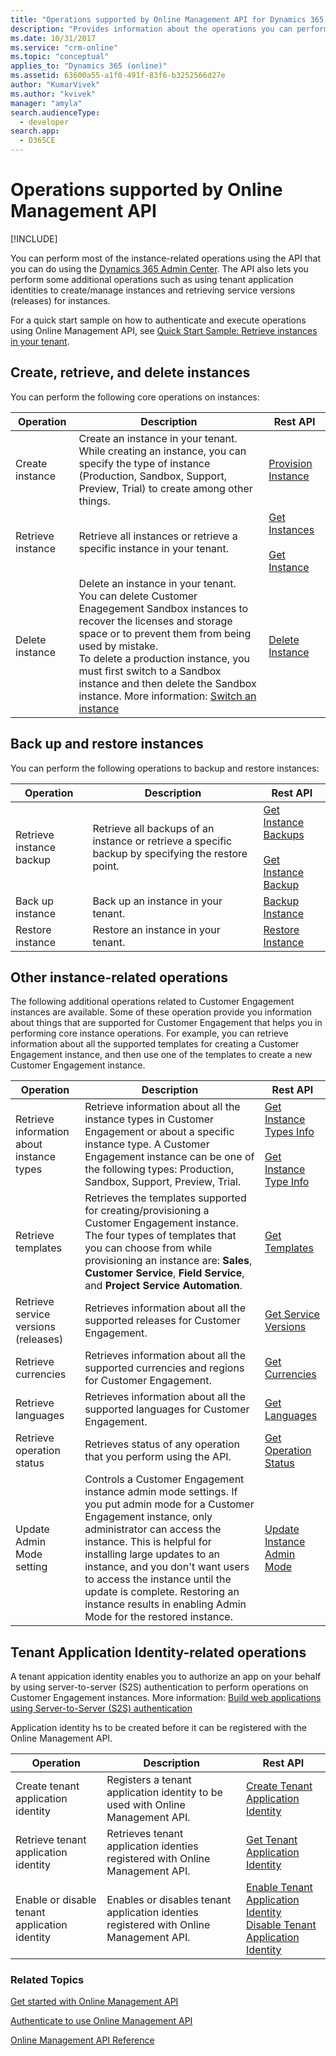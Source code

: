 ```yaml
---
title: "Operations supported by Online Management API for Dynamics 365 Customer Engagement| MicrosoftDocs"
description: "Provides information about the operations you can perform using the Online Management API to manage your Customer Engagement instances."
ms.date: 10/31/2017
ms.service: "crm-online"
ms.topic: "conceptual"
applies_to: "Dynamics 365 (online)"
ms.assetid: 63600a55-a1f0-491f-83f6-b3252566d27e
author: "KumarVivek"
ms.author: "kvivek"
manager: "amyla"
search.audienceType: 
  - developer
search.app: 
  - D365CE
---
```

# Operations supported by Online Management API 

[!INCLUDE[](../../includes/cc_applies_to_update_9_0_0.md)]

You can perform most of the instance-related operations using the API that you can do using the [Dynamics 365 Admin Center](https://technet.microsoft.com/library/dn659834.aspx). The API also lets you perform some additional operations such as using tenant application identities to create/manage instances and retrieving service versions (releases) for instances.

For a quick start sample on how to authenticate and execute operations using Online Management API, see [Quick Start Sample: Retrieve instances in your tenant](sample-quick-start.md).

## Create, retrieve, and delete instances
You can perform the following core operations on instances:

|Operation  |Description  |Rest API   |
|----------|--------------|-----------|
|Create instance  |Create an instance in your tenant. While creating an instance, you can specify the type of instance (Production, Sandbox, Support, Preview, Trial) to create among other things. |[Provision Instance](/rest/api/admin.services.crm.dynamics.com/provisioninstance)   |
|Retrieve instance  |Retrieve all instances or retrieve a specific instance in your tenant. |[Get Instances](/rest/api/admin.services.crm.dynamics.com/getinstances)<br /> <br />[Get Instance](/rest/api/admin.services.crm.dynamics.com/getinstance)  |
|Delete instance  |Delete an instance in your tenant.<br/>You can delete Customer Enagegement Sandbox instances to recover the licenses and storage space or to prevent them from being used by mistake. <br/>To delete a production instance, you must first switch to a Sandbox instance and then delete the Sandbox instance. More information: [Switch an instance](https://technet.microsoft.com/library/dn896590.aspx)|[Delete Instance](/rest/api/admin.services.crm.dynamics.com/deleteinstance)|


## Back up and restore instances
You can perform the following operations to backup and restore instances:

|Operation  |Description  |Rest API   |
|----------|--------------|-----------|
|Retrieve instance backup  |Retrieve all backups of an instance or retrieve a specific backup by specifying the restore point. |[Get Instance Backups](/rest/api/admin.services.crm.dynamics.com/getinstancebackups)<br /> <br />[Get Instance Backup](/rest/api/admin.services.crm.dynamics.com/getinstancebackup)   |
|Back up instance  |Back up an instance in your tenant. |[Backup Instance](/rest/api/admin.services.crm.dynamics.com/backupinstance)|
|Restore instance  |Restore an instance in your tenant. |[Restore Instance](/rest/api/admin.services.crm.dynamics.com/restoreinstance)|

## Other instance-related operations
The following additional operations related to Customer Engagement instances are available. Some of these operation provide you information about things that are supported for Customer Engagement that helps you in performing core instance operations. For example, you can retrieve information about all the supported templates for creating a Customer Engagement instance, and then use one of the templates to create a new Customer Engagement instance.

|Operation  |Description  |Rest API   |
|----------|--------------|-----------|
|Retrieve information about instance types  |Retrieve information about all the instance types in Customer Engagement or about a specific instance type. A Customer Engagement instance can be one of the following types: Production, Sandbox, Support, Preview, Trial. |[Get Instance Types Info](/rest/api/admin.services.crm.dynamics.com/getinstancetypesinfo)<br /> <br />[Get Instance Type Info](/rest/api/admin.services.crm.dynamics.com/getinstancetypeinfo)   |
|Retrieve templates  |Retrieves the templates supported for creating/provisioning a Customer Engagement instance. The four types of templates that you can choose from while provisioning an instance are: **Sales**, **Customer Service**, **Field Service**, and **Project Service Automation**.|[Get Templates](/rest/api/admin.services.crm.dynamics.com/gettemplates)|
|Retrieve service versions (releases)  |Retrieves information about all the supported releases for Customer Engagement. |[Get Service Versions](/rest/api/admin.services.crm.dynamics.com/getserviceversions)|
|Retrieve currencies  |Retrieves information about all the supported currencies and regions for Customer Engagement. |[Get Currencies](/rest/api/admin.services.crm.dynamics.com/getcurrencies)|
|Retrieve languages  |Retrieves information about all the supported languages for Customer Engagement. |[Get Languages](/rest/api/admin.services.crm.dynamics.com/getlanguages)|
|Retrieve operation status  |Retrieves status of any operation that you perform using the API. |[Get Operation Status](/rest/api/admin.services.crm.dynamics.com/getoperationstatus)|
|Update Admin Mode setting  |Controls a Customer Engagement instance admin mode settings. If you put admin mode for a Customer Engagement instance, only administrator can access the instance. This is helpful for installing large updates to an instance, and you don't want users to access the instance until the update is complete. Restoring an instance results in enabling Admin Mode for the restored instance.|[Update Instance Admin Mode](/rest/api/admin.services.crm.dynamics.com/updateinstanceadminmode)|

## Tenant Application Identity-related operations

A tenant appication identity enables you to authorize an app on your behalf by using server-to-server (S2S) authentication to perform operations on Customer Engagement instances. More information: [Build web applications using Server-to-Server (S2S) authentication](https://msdn.microsoft.com/library/mt790168.aspx)

Application identity hs to be created before it can be registered with the Online Management API.

|Operation  |Description  |Rest API   |
|----------|--------------|-----------|
|Create tenant application identity  |Registers a tenant application identity to be used with Online Management API.|[Create Tenant Application Identity](/rest/api/admin.services.crm.dynamics.com/createtenantapplicationidentity)|
|Retrieve tenant application identity  |Retrieves tenant application identies registered with Online Management API.|[Get Tenant Application Identity](/rest/api/admin.services.crm.dynamics.com/gettenantapplicationidentity)|
|Enable or disable tenant application identity  |Enables or disables tenant application identies registered with Online Management API.|[Enable Tenant Application Identity](/rest/api/admin.services.crm.dynamics.com/enabletenantapplicationidentity)<br/>[Disable Tenant Application Identity](/rest/api/admin.services.crm.dynamics.com/disabletenantapplicationidentity)|

### Related Topics  

[Get started with Online Management API](get-started-online-management-api.md)

[Authenticate to use Online Management API](authentication.md)

[Online Management API Reference](/rest/api/admin.services.crm.dynamics.com)
